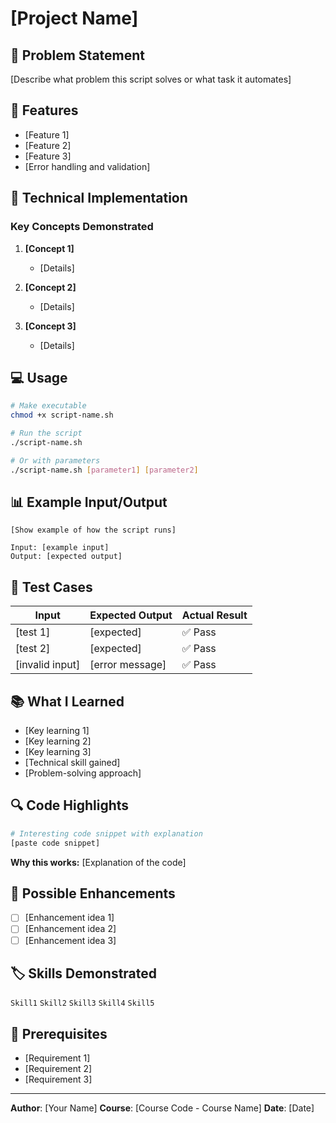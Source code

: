 # [Project Name]

## 📝 Problem Statement

[Describe what problem this script solves or what task it automates]

## 🎯 Features

- [Feature 1]
- [Feature 2]
- [Feature 3]
- [Error handling and validation]

## 🔧 Technical Implementation

### Key Concepts Demonstrated

1. **[Concept 1]**
   - [Details]

2. **[Concept 2]**
   - [Details]

3. **[Concept 3]**
   - [Details]

## 💻 Usage

```bash
# Make executable
chmod +x script-name.sh

# Run the script
./script-name.sh

# Or with parameters
./script-name.sh [parameter1] [parameter2]
```

## 📊 Example Input/Output

```
[Show example of how the script runs]

Input: [example input]
Output: [expected output]
```

## 🧪 Test Cases

| Input | Expected Output | Actual Result |
|-------|----------------|---------------|
| [test 1] | [expected] | ✅ Pass |
| [test 2] | [expected] | ✅ Pass |
| [invalid input] | [error message] | ✅ Pass |

## 📚 What I Learned

- [Key learning 1]
- [Key learning 2]
- [Key learning 3]
- [Technical skill gained]
- [Problem-solving approach]

## 🔍 Code Highlights

```bash
# Interesting code snippet with explanation
[paste code snippet]
```

**Why this works:**
[Explanation of the code]

## 🎯 Possible Enhancements

- [ ] [Enhancement idea 1]
- [ ] [Enhancement idea 2]
- [ ] [Enhancement idea 3]

## 🏷️ Skills Demonstrated

`Skill1` `Skill2` `Skill3` `Skill4` `Skill5`

## 📖 Prerequisites

- [Requirement 1]
- [Requirement 2]
- [Requirement 3]

---

**Author**: [Your Name]
**Course**: [Course Code - Course Name]
**Date**: [Date]
